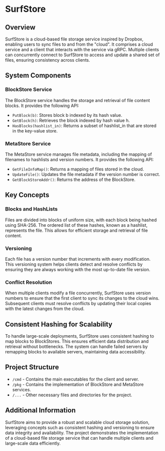 # SurfStore

## Overview

SurfStore is a cloud-based file storage service inspired by Dropbox, enabling users to sync files to and from the "cloud". It comprises a cloud service and a client that interacts with the service via gRPC. Multiple clients can concurrently connect to SurfStore to access and update a shared set of files, ensuring consistency across clients.

## System Components

### BlockStore Service

The BlockStore service handles the storage and retrieval of file content blocks. It provides the following API:

* `PutBlock(b)`: Stores block b indexed by its hash value.
* `GetBlock(h)`: Retrieves the block indexed by hash value h.
* `HasBlocks(hashlist_in)`: Returns a subset of hashlist_in that are stored in the key-value store.

### MetaStore Service

The MetaStore service manages file metadata, including the mapping of filenames to hashlists and version numbers. It provides the following API:

* `GetFileInfoMap()`: Returns a mapping of files stored in the cloud.
* `UpdateFile()`: Updates the file metadata if the version number is correct.
* `GetBlockStoreAddr()`: Returns the address of the BlockStore.

## Key Concepts

### Blocks and HashLists

Files are divided into blocks of uniform size, with each block being hashed using SHA-256. The ordered list of these hashes, known as a hashlist, represents the file. This allows for efficient storage and retrieval of file content.

### Versioning

Each file has a version number that increments with every modification. This versioning system helps clients detect and resolve conflicts by ensuring they are always working with the most up-to-date file version.

### Conflict Resolution

When multiple clients modify a file concurrently, SurfStore uses version numbers to ensure that the first client to sync its changes to the cloud wins. Subsequent clients must resolve conflicts by updating their local copies with the latest changes from the cloud.

## Consistent Hashing for Scalability

To handle large-scale deployments, SurfStore uses consistent hashing to map blocks to BlockStores. This ensures efficient data distribution and retrieval without bottlenecks. The system can handle failed servers by remapping blocks to available servers, maintaining data accessibility.

## Project Structure

* `/cmd` - Contains the main executables for the client and server.
* `/pkg` - Contains the implementation of BlockStore and MetaStore services.
* `/...` - Other necessary files and directories for the project.

## Additional Information

SurfStore aims to provide a robust and scalable cloud storage solution, leveraging concepts such as consistent hashing and versioning to ensure data integrity and availability. The project demonstrates the implementation of a cloud-based file storage service that can handle multiple clients and large-scale data efficiently.
